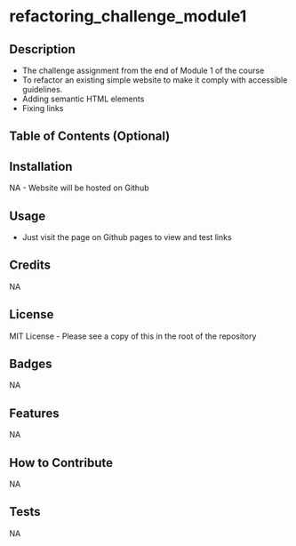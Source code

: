 # refactoring_challenge_module1

## Description

- The challenge assignment from the end of Module 1 of the course
- To refactor an existing simple website to make it comply with   accessible guidelines.
- Adding semantic HTML elements
- Fixing links


## Table of Contents (Optional)

## Installation

NA - Website will be hosted on Github

## Usage

- Just visit the page on Github pages to view and test links

## Credits

NA

## License

MIT License - Please see a copy of this in the root of the repository


## Badges

NA

## Features

NA

## How to Contribute

NA

## Tests

NA
